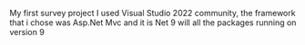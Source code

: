 My first survey project
I used Visual Studio 2022 community, the framework that i chose was Asp.Net Mvc and it is Net 9 will all the packages running on version 9 

